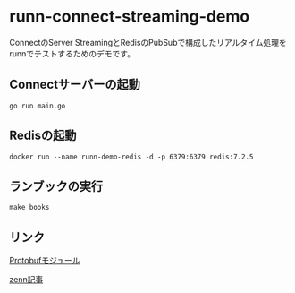 # runn-connect-streaming-demo

ConnectのServer StreamingとRedisのPubSubで構成したリアルタイム処理をrunnでテストするためのデモです。

## Connectサーバーの起動

```
go run main.go
```

## Redisの起動

```
docker run --name runn-demo-redis -d -p 6379:6379 redis:7.2.5
```

## ランブックの実行

```
make books
```

## リンク

[Protobufモジュール](https://buf.build/jyapp/runndemo)

[zenn記事](https://zenn.dev/jy8752/articles/685f7001e3a351)
